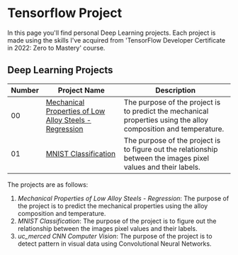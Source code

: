 # Tensorflow Project

In this page you'll find personal Deep Learning projects.
Each project is made using the skills I've acquired from 'TensorFlow Developer Certificate in 2022: Zero to Mastery' course.

## Deep Learning Projects

| Number | Project Name | Description |
| ----- |  ----- |  ----- |
| 00 | [Mechanical Properties of Low Alloy Steels - Regression](https://github.com/EladAriel/Tensorflow/blob/main/Mechanical_Properties_of_Low_Alloy_Steels_Regression.ipynb) | The purpose of the project is to predict the mechanical properties using the alloy composition and temperature. |
| 01 | [MNIST Classification](https://github.com/EladAriel/Tensorflow/blob/main/MNIST_Classification.ipynb) | The purpose of the project is to figure out the relationship between the images pixel values and their labels. |

The projects are as follows:
1. *Mechanical Properties of Low Alloy Steels - Regression*: The purpose of the project is to predict the mechanical properties using the alloy composition and temperature.
2. *MNIST Classification*: The purpose of the project is to figure out the relationship between the images pixel values and their labels.
3. *uc_merced CNN Computer Vision*: The purpose of the project is to detect pattern in visual data using Convolutional Neural Networks.
